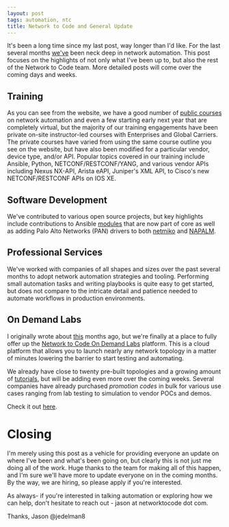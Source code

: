 ```yaml
---
layout: post
tags: automation, ntc
title: Network to Code and General Update
---
```


It's been a long time since my last post, way longer than I'd like. For the last several months [we've](http://networktocode.com/) been neck deep in network automation. This post focuses on the highlights of not only what I've been up to, but also the rest of the Network to Code team.  More detailed posts will come over the coming days and weeks.

## Training

As you can see from the website, we have a good number of [public courses](http://networktocode.com/products/training/) on network automation and even a few starting early next year that are completely virtual, but the majority of our training engagements have been private on-site instructor-led courses with Enterprises and Global Carriers.  The private courses have varied from using the same course outline you see on the website, but have also been modified for a particular vendor, device type, and/or API.  Popular topics covered in our training include Ansible, Python, NETCONF/RESTCONF/YANG, and  various vendor APIs including Nexus NX-API, Arista eAPI, Juniper's XML API, to Cisco's new NETCONF/RESTCONF APIs on IOS XE.

## Software Development

We've contributed to various open source projects, but key highlights include contributions to Ansible [modules](https://github.com/ansible/ansible-modules-core) that are now part of core as well as adding Palo Alto Networks (PAN) drivers to both [netmiko](https://github.com/ktbyers/netmiko) and [NAPALM](https://github.com/napalm-automation/).  

## Professional Services

We've worked with companies of all shapes and sizes over the past several months to adopt network automation strategies and tooling.  Performing small automation tasks and writing playbooks is quite easy to get started, but does not compare to the intricate detail and patience needed to automate workflows in production environments.  

## On Demand Labs

I originally wrote about [this](/home/on-demand-network-labs) months ago, but we're finally at a place to fully offer up the [Network to Code On Demand Labs](https://labs.networktocode.com/) platform.  This is a cloud platform that allows you to launch nearly any network topology in a matter of minutes lowering the barrier to start testing and automating.

We already have close to twenty pre-built topologies and a growing amount of [tutorials](http://networktocode.com/products/labs/tutorials/), but will be adding even more over the coming weeks.  Several companies have already purchased _promotion codes_ in bulk for various use cases ranging from lab testing to simulation to vendor POCs and demos.  

Check it out [here](https://labs.networktocode.com/).

# Closing

I'm merely using this post as a vehicle for providing everyone an update on where I've been and what's been going on, but clearly this is not just me doing all of the work.  Huge thanks to the team for making all of this happen, and I'm sure we'll have more to update everyone on in the coming months.  By the way, we are hiring, so please apply if you're interested.

As always- if you're interested in talking automation or exploring how we can help, don't hesitate to reach out - jason at networktocode dot com.


Thanks,
Jason
@jedelman8

